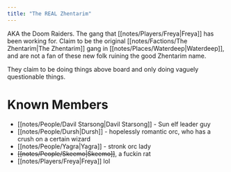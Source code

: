 ```yaml
---
title: "The REAL Zhentarim"
---
```

AKA the Doom Raiders. The gang that [[notes/Players/Freya|Freya]] has been working for. Claim to be the original [[notes/Factions/The Zhentarim|The Zhentarim]] gang in [[notes/Places/Waterdeep|Waterdeep]], and are not a fan of these new folk ruining the good Zhentarim name.

They claim to be doing things above board and only doing vaguely questionable things.

# Known Members
- [[notes/People/Davil Starsong|Davil Starsong]] - Sun elf leader guy
- [[notes/People/Dursh|Dursh]] - hopelessly romantic orc, who has a crush on a certain wizard
- [[notes/People/Yagra|Yagra]] - stronk orc lady
- ~~[[notes/People/Skeemo|Skeemo]]~~, a fuckin rat
- [[notes/Players/Freya|Freya]] lol

